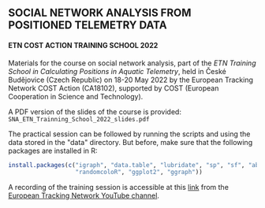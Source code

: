 ## SOCIAL NETWORK ANALYSIS FROM POSITIONED TELEMETRY DATA
#### ETN COST ACTION TRAINING SCHOOL 2022

Materials for the course on social network analysis, part of the _ETN Training School in Calculating Positions in Aquatic Telemetry_, held in České Budějovice (Czech Republic) on 18-20 May 2022 by the European Tracking Network COST Action (CA18102), supported by COST (European Cooperation in Science and Technology).

A PDF version of the slides of the course is provided: `SNA_ETN_Trainning_School_2022_slides.pdf`

The practical session can be followed by running the scripts and using the data stored in the "data" directory. But before, make sure that the following packages are installed in R:

```r
install.packages(c("igraph", "data.table", "lubridate", "sp", "sf", "abind", 
                   "randomcoloR", "ggplot2", "ggraph"))
```

A recording of the training session is accessible at this [link](https://youtu.be/QVf-xrpazKs?si=_nA8YrEP3SjDxerS) from the [European Tracking Network YouTube channel](https://www.youtube.com/@europeantrackingnetwork).

